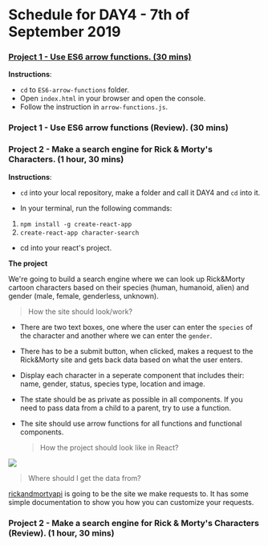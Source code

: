 # Schedule for DAY4 - 7th of September 2019

### [Project 1 - Use ES6 arrow functions. (30 mins)](https://github.com/orjwan98/advanced-code/tree/day4/content/DAY4/ES6-arrow-functions)

**Instructions**:

- `cd` to `ES6-arrow-functions` folder.
- Open `index.html` in your browser and open the console.
- Follow the instruction in `arrow-functions.js`.

### Project 1 - Use ES6 arrow functions (Review). (30 mins)

### Project 2 - Make a search engine for Rick & Morty's Characters. (1 hour, 30 mins)

**Instructions**:

- `cd` into your local repository, make a folder and call it DAY4 and `cd` into it.

- In your terminal, run the following commands:

1. `npm install -g create-react-app`
2. `create-react-app character-search`

- cd into your react's project.

**The project**

We're going to build a search engine where we can look up Rick&Morty cartoon characters based on their species (human, humanoid, alien) and gender (male, female, genderless, unknown).

> How the site should look/work?

- There are two text boxes, one where the user can enter the `species` of the character and another where we can enter the `gender`.
- There has to be a submit button, when clicked, makes a request to the Rick&Morty site and gets back data based on what the user enters.
- Display each character in a seperate component that includes their: name, gender, status, species type, location and image.
- The state should be as private as possible in all components. If you need to pass data from a child to a parent, try to use a function.
- The site should use arrow functions for all functions and functional components.

  > How the project should look like in React?

![](rickandmorty-react.png)

> Where should I get the data from?

<a href="https://rickandmortyapi.com/documentation/" target="_blank">rickandmortyapi</a> is going to be the site we make requests to. It has some simple documentation to show you how you can customize your requests.

### Project 2 - Make a search engine for Rick & Morty's Characters (Review). (1 hour, 30 mins)
